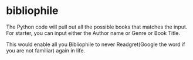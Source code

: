 # bibliophile
The Python code will pull out all the possible books that matches the input. For starter, you can input either the Author name or Genre or Book Title.

This would enable all you Bibliophile to never Readgret(Google the word if you are not familiar) again in life.
